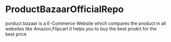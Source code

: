 # ProductBazaarOfficialRepo

porduct bazaar is a E-Commerce Website which compares the product in all websites like Amazon,Flipcart
it helps you to buy the best prodct for the best price
